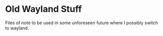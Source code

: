 # Old Wayland Stuff

Files of note to be used in some unforeseen future where I possibly switch to wayland.

